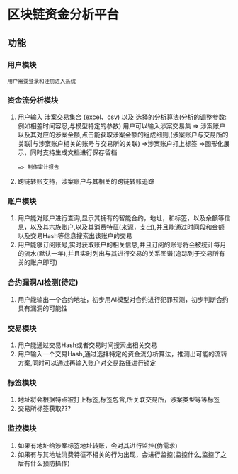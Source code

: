 # 区块链资金分析平台



## 功能

### 用户模块

    用户需要登录和注册进入系统


### 资金流分析模块

1.  用户输入 涉案交易集合 (excel、csv) 以及 选择的分析算法(分析的调整参数:例如相差时间容忍,与模型特定的参数)
        用户可以输入涉案交易集 => 涉案账户以及其对应的涉案金额,点击能获取涉案金额的组成细则,(涉案账户与交易所的关联|与涉案账户相关的账号与交易所的关联) =>涉案账户打上标签
        =>图形化展示，同时支持生成文档进行保存留档

        => 制作审计报告
2. 跨链转账支持，涉案账户与其相关的跨链转账追踪        


### 账户模块

1.  用户能对账户进行查询,显示其拥有的智能合约，地址，和标签，以及余额等信息，以及其宗族账户,以及其消费特征(来源，支出),并且能通过时间段和金额以及交易Hash等信息搜索出该账户的交易
2.  用户能够订阅账号,实时获取账户的相关信息,并且订阅的账号将会被统计每月的流水(默认一年),并且实时列出与其进行交易的关系图谱(追踪到于交易所有关的账户即可)


### 合约漏洞AI检测(待定)

1. 用户能输出一个合约地址，初步用AI模型对合约进行犯罪预测，初步判断合约具有漏洞的可能性


### 交易模块

1. 用户能通过交易Hash或者交易时间搜索出相关交易
2. 用户输入一个交易Hash,通过选择特定的资金流分析算法，推测出可能的流转方案,同时可以通过再输入账户对交易路径进行锁定


### 标签模块

   1.  地址将会根据特点被打上标签,标签包含,所关联交易所，涉案类型等等标签
   2.  交易所标签获取???
   
   
### 监控模块

   1. 如果有地址给涉案标签地址转账，会对其进行监控(伪需求)
   2. 如果有与其地址消费特征不相关的行为出现，会进行监控(监控什么,监控了之后有什么预防操作)

